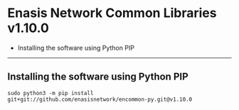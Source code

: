 # Enasis Network Common Libraries v1.10.0
- Installing the software using Python PIP

--------------------------------------------------------------------------------

## Installing the software using Python PIP
```
sudo python3 -m pip install git+git://github.com/enasisnetwork/encommon-py.git@v1.10.0
```
